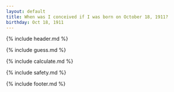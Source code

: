 ```yaml
---
layout: default
title: When was I conceived if I was born on October 18, 1911?
birthday: Oct 18, 1911
---
```


{% include header.md %}

{% include guess.md %}

{% include calculate.md %}

{% include safety.md %}

{% include footer.md %}



